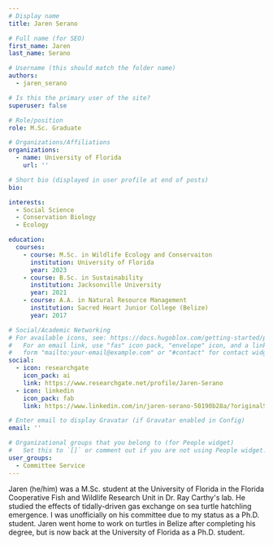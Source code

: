 ```yaml
---
# Display name
title: Jaren Serano

# Full name (for SEO)
first_name: Jaren
last_name: Serano

# Username (this should match the folder name)
authors:
  - jaren_serano

# Is this the primary user of the site?
superuser: false

# Role/position
role: M.Sc. Graduate

# Organizations/Affiliations
organizations:
  - name: University of Florida
    url: ''

# Short bio (displayed in user profile at end of posts)
bio: 

interests:
  - Social Science
  - Conservation Biology
  - Ecology

education:
  courses:
    - course: M.Sc. in Wildlife Ecology and Conservaiton
      institution: University of Florida
      year: 2023
    - course: B.Sc. in Sustainability
      institution: Jacksonville University
      year: 2021
    - course: A.A. in Natural Resource Management
      institution: Sacred Heart Junior College (Belize)
      year: 2017

# Social/Academic Networking
# For available icons, see: https://docs.hugoblox.com/getting-started/page-builder/#icons
#   For an email link, use "fas" icon pack, "envelope" icon, and a link in the
#   form "mailto:your-email@example.com" or "#contact" for contact widget.
social:
  - icon: researchgate
    icon_pack: ai
    link: https://www.researchgate.net/profile/Jaren-Serano
  - icon: linkedin
    icon_pack: fab
    link: https://www.linkedin.com/in/jaren-serano-50190b28a/?originalSubdomain=bz

# Enter email to display Gravatar (if Gravatar enabled in Config)
email: ''

# Organizational groups that you belong to (for People widget)
#   Set this to `[]` or comment out if you are not using People widget.
user_groups:
  - Committee Service
---
```


Jaren (he/him) was a M.Sc. student at the University of Florida in the Florida Cooperative Fish and Wildlife Research Unit in Dr. Ray Carthy's lab. He studied the effects of tidally-driven gas exchange on sea turtle hatchling emergence. I was unofficially on his committee due to my status as a Ph.D. student. Jaren went home to work on turtles in Belize after completing his degree, but is now back at the University of Florida as a Ph.D. student.